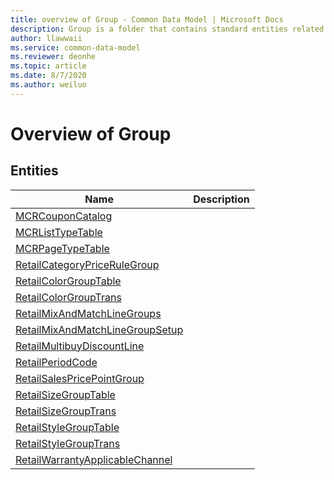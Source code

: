 ```yaml
---
title: overview of Group - Common Data Model | Microsoft Docs
description: Group is a folder that contains standard entities related to the Common Data Model.
author: llawwaii
ms.service: common-data-model
ms.reviewer: deonhe
ms.topic: article
ms.date: 8/7/2020
ms.author: weiluo
---
```


# Overview of Group


## Entities

|Name|Description|
|---|---|
|[MCRCouponCatalog](MCRCouponCatalog.md)||
|[MCRListTypeTable](MCRListTypeTable.md)||
|[MCRPageTypeTable](MCRPageTypeTable.md)||
|[RetailCategoryPriceRuleGroup](RetailCategoryPriceRuleGroup.md)||
|[RetailColorGroupTable](RetailColorGroupTable.md)||
|[RetailColorGroupTrans](RetailColorGroupTrans.md)||
|[RetailMixAndMatchLineGroups](RetailMixAndMatchLineGroups.md)||
|[RetailMixAndMatchLineGroupSetup](RetailMixAndMatchLineGroupSetup.md)||
|[RetailMultibuyDiscountLine](RetailMultibuyDiscountLine.md)||
|[RetailPeriodCode](RetailPeriodCode.md)||
|[RetailSalesPricePointGroup](RetailSalesPricePointGroup.md)||
|[RetailSizeGroupTable](RetailSizeGroupTable.md)||
|[RetailSizeGroupTrans](RetailSizeGroupTrans.md)||
|[RetailStyleGroupTable](RetailStyleGroupTable.md)||
|[RetailStyleGroupTrans](RetailStyleGroupTrans.md)||
|[RetailWarrantyApplicableChannel](RetailWarrantyApplicableChannel.md)||
